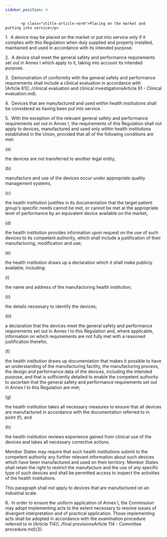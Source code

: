 ```yaml
---
sidebar_position: 4
---
```

           <p class="stitle-article-norm">Placing on the market and putting into service</p>
   <p class="norm">1.&nbsp;&nbsp;A device may be placed on the market or
 put into service only if it complies with this Regulation when duly 
supplied and properly installed, maintained and used in accordance with 
its intended purpose.</p>
   <p class="norm">2.&nbsp;&nbsp;A device shall meet the general safety 
and performance requirements set out in Annex&nbsp;I which apply to it, 
taking into account its intended purpose.</p>
   <p class="norm">3.&nbsp;&nbsp;Demonstration of conformity with the 
general safety and performance requirements shall include a clinical 
evaluation in accordance with [Article&nbsp;61](../clinical evaluation and clinical investigationsArticle 61 - Clinical evaluation.md).</p>
   <p class="norm">4.&nbsp;&nbsp;Devices that are manufactured and used 
within health institutions shall be considered as having been put into 
service.</p>
   <p class="norm">5.&nbsp;&nbsp;With the exception of the relevant 
general safety and performance requirements set out in Annex&nbsp;I, the
 requirements of this Regulation shall not apply to devices, 
manufactured and used only within health institutions established in the
 Union, provided that all of the following conditions are met:</p>
   <div class="grid-container grid-list">
      <div class="list grid-list-column-1">
         <span>(a)&nbsp;</span>
      </div>
      <div class="grid-list-column-2">
         <p class="norm">the devices are not transferred to another legal entity,</p>
      </div>
   </div>
   <div class="grid-container grid-list">
      <div class="list grid-list-column-1">
         <span>(b)&nbsp;</span>
      </div>
      <div class="grid-list-column-2">
         <p class="norm">manufacture and use of the devices occur under appropriate quality management systems,</p>
      </div>
   </div>
   <div class="grid-container grid-list">
      <div class="list grid-list-column-1">
         <span>(c)&nbsp;</span>
      </div>
      <div class="grid-list-column-2">
         <p class="norm">the health institution justifies in its 
documentation that the target patient group's specific needs cannot be 
met, or cannot be met at the appropriate level of performance by an 
equivalent device available on the market,</p>
      </div>
   </div>
   <div class="grid-container grid-list">
      <div class="list grid-list-column-1">
         <span>(d)&nbsp;</span>
      </div>
      <div class="grid-list-column-2">
         <p class="norm">the health institution provides information 
upon request on the use of such devices to its competent authority, 
which shall include a justification of their manufacturing, modification
 and use;</p>
      </div>
   </div>
   <div class="grid-container grid-list">
      <div class="list grid-list-column-1">
         <span>(e)&nbsp;</span>
      </div>
      <div class="grid-list-column-2">
         <p class="norm">the health institution draws up a declaration which it shall make publicly available, including:</p>
         <div class="grid-container grid-list">
            <div class="list grid-list-column-1">
               <span>(i)&nbsp;</span>
            </div>
            <div class="grid-list-column-2">
               <p class="norm">the name and address of the manufacturing health institution;</p>
            </div>
         </div>
         <div class="grid-container grid-list">
            <div class="list grid-list-column-1">
               <span>(ii)&nbsp;</span>
            </div>
            <div class="grid-list-column-2">
               <p class="norm">the details necessary to identify the devices;</p>
            </div>
         </div>
         <div class="grid-container grid-list">
            <div class="list grid-list-column-1">
               <span>(iii)&nbsp;</span>
            </div>
            <div class="grid-list-column-2">
               <p class="norm">a declaration that the devices meet the 
general safety and performance requirements set out in Annex&nbsp;I to 
this Regulation and, where applicable, information on which requirements
 are not fully met with a reasoned justification therefor,</p>
            </div>
         </div>
      </div>
   </div>
   <div class="grid-container grid-list">
      <div class="list grid-list-column-1">
         <span>(f)&nbsp;</span>
      </div>
      <div class="grid-list-column-2">
         <p class="norm">the health institution draws up documentation 
that makes it possible to have an understanding of the manufacturing 
facility, the manufacturing process, the design and performance data of 
the devices, including the intended purpose, and that is sufficiently 
detailed to enable the competent authority to ascertain that the general
 safety and performance requirements set out in Annex&nbsp;I to this 
Regulation are met;</p>
      </div>
   </div>
   <div class="grid-container grid-list">
      <div class="list grid-list-column-1">
         <span>(g)&nbsp;</span>
      </div>
      <div class="grid-list-column-2">
         <p class="norm">the health institution takes all necessary 
measures to ensure that all devices are manufactured in accordance with 
the documentation referred to in point&nbsp;(f), and</p>
      </div>
   </div>
   <div class="grid-container grid-list">
      <div class="list grid-list-column-1">
         <span>(h)&nbsp;</span>
      </div>
      <div class="grid-list-column-2">
         <p class="norm">the health institution reviews experience gained from clinical use of the devices and takes all necessary corrective actions.</p>
      </div>
   </div>
   <p class="norm">Member&nbsp;States may require that such health 
institutions submit to the competent authority any further relevant 
information about such devices which have been manufactured and used on 
their territory. Member&nbsp;States shall retain the right to restrict 
the manufacture and the use of any specific type of such devices and 
shall be permitted access to inspect the activities of the health 
institutions.</p>
   <p class="norm">This paragraph&nbsp;shall not apply to devices that are manufactured on an industrial scale.</p>
   <p class="norm">6.&nbsp;&nbsp;In order to ensure the uniform 
application of Annex&nbsp;I, the Commission may adopt implementing acts 
to the extent necessary to resolve issues of divergent interpretation 
and of practical application. Those implementing acts shall be adopted 
in accordance with the examination procedure referred to in 
[Article&nbsp;114](../final provisionsArticle 114 - Committee procedure.md)(3).</p>